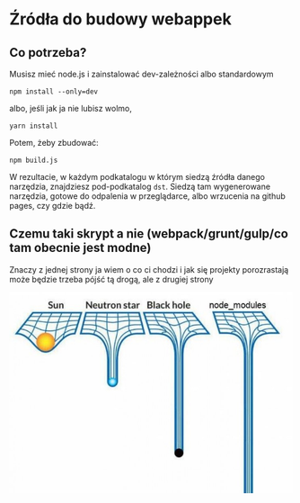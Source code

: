 # Źródła do budowy webappek

## Co potrzeba?

Musisz mieć node.js i zainstalować dev-zależności albo standardowym

```
npm install --only=dev
```

albo, jeśli jak ja nie lubisz wolmo,

```
yarn install
```

Potem, żeby zbudować:

```
npm build.js
```

W rezultacie, w każdym podkatalogu w którym siedzą źródła danego narzędzia, znajdziesz pod-podkatalog `dst`. Siedzą tam wygenerowane narzędzia, gotowe do odpalenia w przeglądarce, albo wrzucenia na github pages, czy gdzie bądź.

## Czemu taki skrypt a nie (webpack/grunt/gulp/co tam obecnie jest modne)

Znaczy z jednej strony ja wiem o co ci chodzi i jak się projekty porozrastają może będzie trzeba pójść tą drogą, ale z drugiej strony

![jest taka sprawa](doc_imgs/node-modules.jpg)
